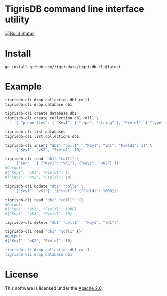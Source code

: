 # TigrisDB command line interface utility

[![Build Status](https://github.com/tigrisdata/tigrisdb/workflows/go-lint/badge.svg)]()

# Install

```sh
go install github.com/tigrisdata/tigrisdb-cli@latest
```

# Example

```sh
tigrisdb-cli drop collection db1 coll1
tigrisdb-cli drop database db1

tigrisdb-cli create database db1
tigrisdb-cli create collection db1 coll1 \
	'{ "properties": { "Key1": { "type": "string" }, "Field1": { "type": "int" } }, "primary_key": ["Key1"] }'

tigrisdb-cli list databases
tigrisdb-cli list collections db1

tigrisdb-cli insert "db1" "coll1" '{"Key1": "vK1", "Field1": 1}' \
	'{"Key1": "vK2", "Field1": 10}'

tigrisdb-cli read "db1" "coll1" \
	'{"$or" : [ {"Key1": "vK1"}, {"Key1": "vK2"} ]}'
#Output:
#{"Key1": "vK1", "Field1": 1}
#{"Key1": "vK2", "Field1": 10}

tigrisdb-cli update "db1" "coll1" \
	'{"Key1": "vK1"}' '{"$set" : {"Field1": 1000}}'

tigrisdb-cli read "db1" "coll1" '{}'
#Output:
#{"Key1": "vK1", "Field1": 1000}
#{"Key1": "vK2", "Field1": 10}

tigrisdb-cli delete "db1" "coll1" '{"Key1": "vK1"}'

tigrisdb-cli read "db1" "coll1" {}'
#Output:
#{"Key1": "vK2", "Field1": 10}

tigrisdb-cli drop collection db1 coll1
tigrisdb-cli drop database db1
```

# License
This software is licensed under the [Apache 2.0](LICENSE).
